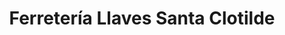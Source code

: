 ---
title: "Ferretería Llaves Santa Clotilde"
url: /granada/ferreteria-llaves-santa-clotilde/
shop: Eisenwaren
---